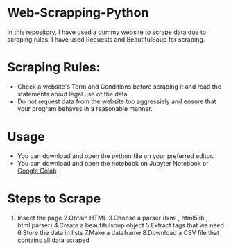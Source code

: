 # Web-Scrapping-Python
In this repository, I have used a dummy website to scrape data due to scraping rules. I have used Requests and BeautifulSoup for scraping.

# Scraping Rules:
- Check a website's Term and Conditions before scraping it and read the statements about legal use of the data.
- Do not request data from the website too aggressiely and ensure that your program behaves in a reasonable manner.

# Usage
- You can download and open the python file on your preferred editor.
- You can download and open the notebook on Jupyter Notebook or [Google Colab]('https://colab.research.google.com/notebooks/intro.ipynb')

# Steps to Scrape
1. Insect the page
2.Obtain HTML
3.Choose a parser (lxml , html5lib , html.parser)
4.Create a beautifulsoup object
5.Extract tags that we need
6.Store the data in lists
7.Make a dataframe
8.Download a CSV file that contains all data scraped
